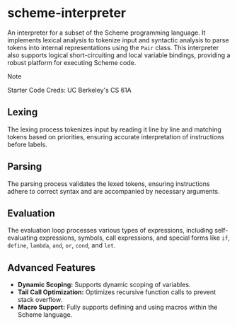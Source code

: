 # scheme-interpreter

An interpreter for a subset of the Scheme programming language. It implements lexical analysis to tokenize input and syntactic analysis to parse tokens into internal representations using the `Pair` class. This interpreter also supports logical short-circuiting and local variable bindings, providing a robust platform for executing Scheme code.

> [!NOTE]
> Starter Code Creds: UC Berkeley's CS 61A

## Lexing
The lexing process tokenizes input by reading it line by line and matching tokens based on priorities, ensuring accurate interpretation of instructions before labels.

## Parsing
The parsing process validates the lexed tokens, ensuring instructions adhere to correct syntax and are accompanied by necessary arguments.

## Evaluation
The evaluation loop processes various types of expressions, including self-evaluating expressions, symbols, call expressions, and special forms like `if`, `define`, `lambda`, `and`, `or`, `cond`, and `let`.

## Advanced Features
- **Dynamic Scoping:** Supports dynamic scoping of variables.
- **Tail Call Optimization:** Optimizes recursive function calls to prevent stack overflow.
- **Macro Support:** Fully supports defining and using macros within the Scheme language.
